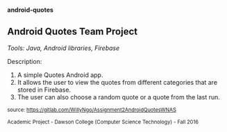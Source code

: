 #### android-quotes
## Android Quotes Team Project

_Tools: Java, Android libraries, Firebase_

Description:
1. A simple Quotes Android app.
2. It allows the user to view the quotes from different categories that are stored in Firebase.
3. The user can also choose a random quote or a quote from the last run.

<sub>source: https://gitlab.com/WillyNgo/Assignment2AndroidQuotesWNAS</sub>

<sub>Academic Project - Dawson College (Computer Science Technology) - Fall 2016</sub>
